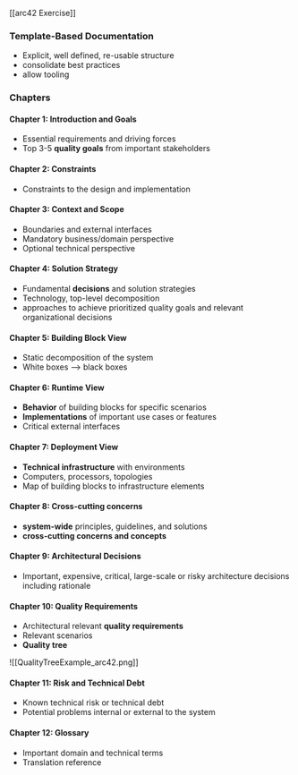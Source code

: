 [[arc42 Exercise]]
### Template-Based Documentation
- Explicit, well defined, re-usable structure
- consolidate best practices
- allow tooling


### Chapters

#### Chapter 1: Introduction and Goals
- Essential requirements and driving forces
- Top 3-5 **quality goals** from important stakeholders

#### Chapter 2: Constraints
- Constraints to the design and implementation

#### Chapter 3: Context and Scope
- Boundaries and external interfaces
- Mandatory business/domain perspective
- Optional technical perspective

#### Chapter 4: Solution Strategy
- Fundamental **decisions** and solution strategies
- Technology, top-level decomposition
- approaches to achieve prioritized quality goals and relevant organizational decisions

#### Chapter 5: Building Block View
- Static decomposition of the system
- White boxes --> black boxes

#### Chapter 6: Runtime View
- **Behavior** of building blocks for specific scenarios
- **Implementations** of important use cases or features
- Critical external interfaces

#### Chapter 7: Deployment View
- **Technical infrastructure** with environments
- Computers, processors, topologies
- Map of building blocks to infrastructure elements

#### Chapter 8: Cross-cutting concerns
- **system-wide** principles, guidelines, and solutions
- **cross-cutting concerns and concepts**

#### Chapter 9: Architectural Decisions
- Important, expensive, critical, large-scale or risky architecture decisions including rationale

#### Chapter 10: Quality Requirements
- Architectural relevant **quality requirements**
- Relevant scenarios
- **Quality tree**

![[QualityTreeExample_arc42.png]]
#### Chapter 11: Risk and Technical Debt
- Known technical risk or technical debt
- Potential problems internal or external to the system

#### Chapter 12: Glossary
- Important domain and technical terms
- Translation reference
